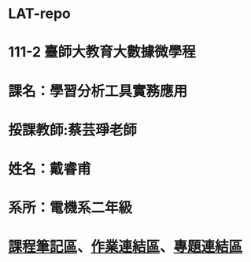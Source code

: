 # LAT-repo
# 111-2 臺師大教育大數據微學程
# 課名：學習分析工具實務應用
# 挼課教師:蔡芸琤老師
# 姓名：戴睿甫
# 系所：電機系二年級
# [課程筆記區]()、[作業連結區]()、[專題連結區]()
